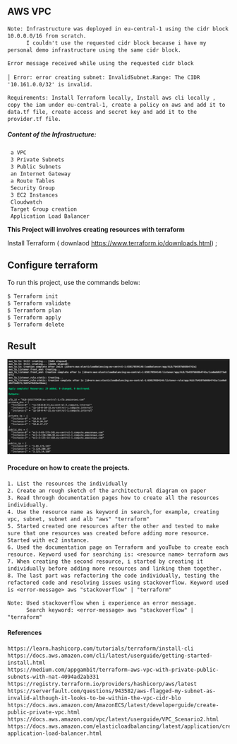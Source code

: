 ## AWS VPC
```
Note: Infrastructure was deployed in eu-central-1 using the cidr block 10.0.0.0/16 from scratch. 
      I couldn't use the requested cidr block because i have my personal demo infrastructure using the same cidr block.    
```

```
Error message received while using the requested cidr block

│ Error: error creating subnet: InvalidSubnet.Range: The CIDR '10.161.0.0/32' is invalid.

```

```
Requirements: Install Terraform locally, Install aws cli locally , copy the iam under eu-central-1, create a policy on aws and add it to data.tf file, create access and secret key and add it to the provider.tf file. 
```

##### Content of the Infrastructure:
```
 a VPC
 3 Private Subnets
 3 Public Subnets
 an Internet Gateway
 a Route Tables
 Security Group
 3 EC2 Instances
 Cloudwatch
 Target Group creation 
 Application Load Balancer
```
**This Project will involves creating resources with terraform**

Install Terraform ( downlaod https://www.terraform.io/downloads.html) ;

## Configure terraform
To run this project, use the commands below:
```
$ Terraform init 
$ Terraform validate
$ Terramform plan
$ Terraform apply
$ Terraform delete 
```

## Result
![This is an image](https://github.com/franktastik/awsfile/blob/main/Screenshot%202022-02-09%20at%2022.39.59.png?raw=true)


#### Procedure on how to create the projects. 
```
1. List the resources the individually
2. Create an rough sketch of the architectural diagram on paper
3. Read through documentation pages how to create all the resources individually. 
4. Use the resource name as keyword in search,for example, creating vpc, subnet, subnet and alb "aws" "terraform"
5. Started created one resources after the other and tested to make sure that one resources was created before adding more resource. Started with ec2 instance. 
6. Used the documentation page on Terraform and youTube to create each resource. Keyword used for searching is: <resource name> terraform aws
7. When creating the second resource, i started by creating it individually before adding more resources and linking them together. 
8. The last part was refactoring the code individually, testing the refactored code and resolving issues using stackoverflow. Keyword used is <error-message> aws "stackoverflow" | "terraform"
```

```
Note: Used stackoverflow when i experience an error message. 
      Search keyword: <error-message> aws "stackoverflow" | "terraform"
```

#### References 
```
https://learn.hashicorp.com/tutorials/terraform/install-cli
https://docs.aws.amazon.com/cli/latest/userguide/getting-started-install.html
https://medium.com/appgambit/terraform-aws-vpc-with-private-public-subnets-with-nat-4094ad2ab331
https://registry.terraform.io/providers/hashicorp/aws/latest
https://serverfault.com/questions/943582/aws-flagged-my-subnet-as-invalid-although-it-looks-to-be-within-the-vpc-cidr-blo
https://docs.aws.amazon.com/AmazonECS/latest/developerguide/create-public-private-vpc.html
https://docs.aws.amazon.com/vpc/latest/userguide/VPC_Scenario2.html
https://docs.aws.amazon.com/elasticloadbalancing/latest/application/create-application-load-balancer.html
```

